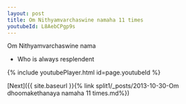 ```yaml
---
layout: post
title: Om Nithyamvarchaswine namaha 11 times
youtubeId: L8AebCPgp9s
---
```

 
 
Om Nithyamvarchaswine nama 
 
 -  Who is always resplendent 
 
  
 
  
 
 
 
 
 
 


{% include youtubePlayer.html id=page.youtubeId %}
 
[Next]({{ site.baseurl }}{% link  split1/_posts/2013-10-30-Om dhoomakethanaya namaha 11 times.md%})
 
